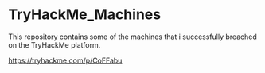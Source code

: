 # TryHackMe_Machines
This repository contains some of the machines that i successfully breached on the TryHackMe platform.

https://tryhackme.com/p/CoFFabu
